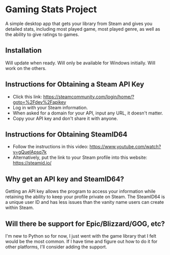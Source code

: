 # Gaming Stats Project
A simple desktop app that gets your library from Steam and gives you detailed stats, including most played game, most played genre, as well as the ability to give ratings to games.
## Installation
Will update when ready. Will only be available for Windows initially. Will work on the others.
## Instructions for Obtaining a Steam API Key
* Click this link:
https://steamcommunity.com/login/home/?goto=%2Fdev%2Fapikey
* Log in with your Steam information.
* When asked for a domain for your API, input any URL, it doesn't matter.
* Copy your API key and don't share it with anyone.
## Instructions for Obtaining SteamID64
* Follow the instructions in this video:
https://www.youtube.com/watch?v=gQuelApsq7k
* Alternatively, put the link to your Steam profile into this website:
https://steamid.io/
## Why get an API key and SteamID64?
Getting an API key allows the program to access your information while retaining the ability to keep your profile private on Steam. The SteamID64 is a unique user ID and has less issues than the vanity name users can create within Steam.
## Will there be support for Epic/Blizzard/GOG, etc?
I'm new to Python so for now, I just went with the game library that I felt would be the most common. If I have time and figure out how to do it for other platforms, I'll consider adding the support.
